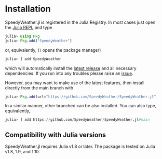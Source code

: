 # Installation

SpeedyWeather.jl is registered in the Julia Registry. In most cases just open the
[Julia REPL](https://docs.julialang.org/en/v1/stdlib/REPL/) and type
```julia
julia> using Pkg
julia> Pkg.add("SpeedyWeather")
```
or, equivalently, (`]` opens the package manager)
```julia
julia> ] add SpeedyWeather
```
which will automatically install the [latest release](https://github.com/SpeedyWeather/SpeedyWeather.jl/releases)
and all necessary dependencies. If you run into any troubles please raise an
[issue](https://github.com/SpeedyWeather/SpeedyWeather.jl/issues/new).

However, you may want to make use of the latest features, then install directly from the main branch with
```julia
julia> Pkg.add(url="https://github.com/SpeedyWeather/SpeedyWeather.jl", rev="main")
```
In a similar manner, other branched can be also installed. You can also type, equivalently,
```julia
julia> ] add https://github.com/SpeedyWeather/SpeedyWeather.jl#main
```

## Compatibility with Julia versions

SpeedyWeather.jl requires Julia v1.8 or later. The package is tested on Julia v1.8, 1.9, and 1.10.
